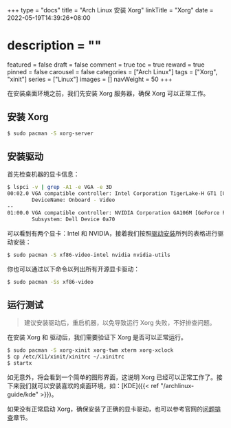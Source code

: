 +++
type = "docs"
title = "Arch Linux 安装 Xorg"
linkTitle = "Xorg"
date = 2022-05-19T14:39:26+08:00
# description = ""
featured = false
draft = false
comment = true
toc = true
reward = true
pinned = false
carousel = false
categories = ["Arch Linux"]
tags = ["Xorg", "xinit"]
series = ["Linux"]
images = []
navWeight = 50
+++

在安装桌面环境之前，我们先安装 Xorg 服务器，确保 Xorg 可以正常工作。

<!--more-->

## 安装 Xorg

```bash
$ sudo pacman -S xorg-server
```

## 安装驱动

首先检查机器的显卡信息：

```bash
$ lspci -v | grep -A1 -e VGA -e 3D
00:02.0 VGA compatible controller: Intel Corporation TigerLake-H GT1 [UHD Graphics] (rev 01) (prog-if 00 [VGA controller])
        DeviceName: Onboard - Video
--
01:00.0 VGA compatible controller: NVIDIA Corporation GA106M [GeForce RTX 3060 Mobile / Max-Q] (rev a1) (prog-if 00 [VGA controller])
        Subsystem: Dell Device 0a70
```

可以看到有两个显卡：Intel 和 NVIDIA，接着我们按照[驱动安装](https://wiki.archlinux.org/title/Xorg#Driver_installation)所列的表格进行驱动安装：

```bash
$ sudo pacman -S xf86-video-intel nvidia nvidia-utils
```

你也可以通过以下命令以列出所有开源显卡驱动：

```bash
$ sudo pacman -Ss xf86-video
```

## 运行测试

> 建议安装驱动后，重启机器，以免导致运行 Xorg 失败，不好排查问题。

在安装 Xorg 和 驱动后，我们需要验证下 Xorg 是否可以正常运行。

```bash
$ sudo pacman -S xorg-xinit xorg-twm xterm xorg-xclock
$ cp /etc/X11/xinit/xinitrc ~/.xinitrc
$ startx
```

如无意外，将会看到一个简单的图形界面，这说明 Xorg 已经可以正常工作了。接下来我们就可以安装喜欢的桌面环境，如：[KDE]({{< ref "/archlinux-guide/kde" >}})。

如果没有正常启动 Xorg，确保安装了正确的显卡驱动，也可以参考官网的[问题排查](https://wiki.archlinux.org/title/Xorg#Troubleshooting)章节。
